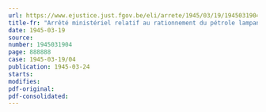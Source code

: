 ```yaml
---
url: https://www.ejustice.just.fgov.be/eli/arrete/1945/03/19/1945031904/justel
title-fr: "Arrêté ministériel relatif au rationnement du pétrole lampant à usage domestique"
date: 1945-03-19
source:
number: 1945031904
page: 888888
case: 1945-03-19/04
publication: 1945-03-24
starts:
modifies:
pdf-original:
pdf-consolidated:
---
```


